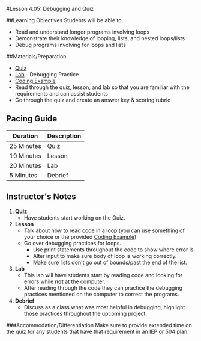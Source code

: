 #Lesson 4.05: Debugging and Quiz

##Learning Objectives
Students will be able to... 
* Read and understand longer programs involving loops
* Demonstrate their knowledge of looping, lists, and nested loops/lists
* Debug programs involving for loops and lists

##Materials/Preparation
* [Quiz]
* [Lab] - Debugging Practice
* [Coding Example]
* Read through the quiz, lesson, and lab so that you are familiar with the requirements and can assist students
* Go through the quiz and create an answer key & scoring rubric

## Pacing Guide
| **Duration**   | **Description** |
| ---------- | ----------- |
| 25 Minutes  | Quiz     |
| 10 Minutes | Lesson     |
| 20 Minutes | Lab         |
| 5 Minutes | Debrief     |


## Instructor's Notes

1. **Quiz**
    * Have students start working on the Quiz.
2. **Lesson**
	* Talk about how to read code in a loop (you can use something of your choice or the provided [Coding Example])
	* Go over debugging practices for loops. 
		* Use print statements throughout the code to show where error is.
		* Alter input to make sure body of loop is working correctly.
		* Make sure lists don't go out of bounds/past the end of the list.
3. **Lab**
	* This lab will have students start by reading code and looking for errors while **not** at the computer.	
	* After reading through the code they can practice the debugging practices mentioned on the computer to correct the programs.
4. **Debrief**
	* Discuss as a class what was most helpful in debugging, highlight those practices throughout the upcoming project.

###Accommodation/Differentiation
Make sure to provide extended time on the quiz for any students that have that requirement in an IEP or 504 plan. 

[Quiz]: https://teals.sharepoint.com/curriculum/_layouts/15/guestaccess.aspx?guestaccesstoken=AulMaqrLY04T157Xh207genFiq5X%2fyyX%2finz3NS6%2fkQ%3d&docid=2_057a2060b7066463d9b2f0a20db43dfa1
[Lab]: lab.md
[Coding Example]: longer_coding_sample.py
